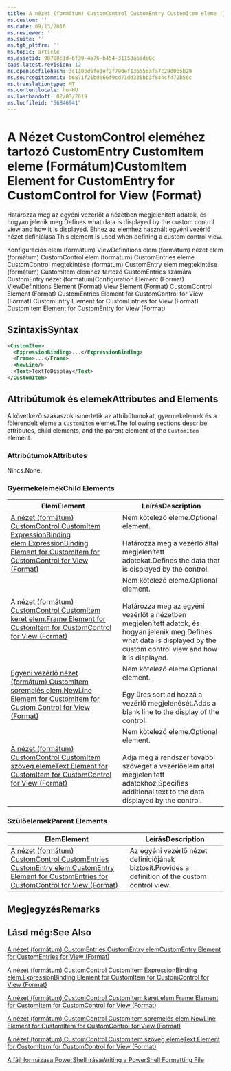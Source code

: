 ```yaml
---
title: A nézet (formátum) CustomControl CustomEntry CustomItem eleme |} A Microsoft Docs
ms.custom: ''
ms.date: 09/13/2016
ms.reviewer: ''
ms.suite: ''
ms.tgt_pltfrm: ''
ms.topic: article
ms.assetid: 98708c1d-6f39-4a76-b454-31153a6ade8c
caps.latest.revision: 12
ms.openlocfilehash: 3c110bd5fe3ef2f790ef136556afa7c29d0b5b29
ms.sourcegitcommit: b6871f21bd666f9cd71dd336bb3f844cf472b56c
ms.translationtype: MT
ms.contentlocale: hu-HU
ms.lasthandoff: 02/03/2019
ms.locfileid: "56846941"
---
```

# <a name="customitem-element-for-customentry-for-customcontrol-for-view-format"></a><span data-ttu-id="91ee1-102">A Nézet CustomControl eleméhez tartozó CustomEntry CustomItem eleme (Formátum)</span><span class="sxs-lookup"><span data-stu-id="91ee1-102">CustomItem Element for CustomEntry for CustomControl for View (Format)</span></span>

<span data-ttu-id="91ee1-103">Határozza meg az egyéni vezérlőt a nézetben megjelenített adatok, és hogyan jelenik meg.</span><span class="sxs-lookup"><span data-stu-id="91ee1-103">Defines what data is displayed by the custom control view and how it is displayed.</span></span> <span data-ttu-id="91ee1-104">Ehhez az elemhez használt egyéni vezérlő nézet definiálása.</span><span class="sxs-lookup"><span data-stu-id="91ee1-104">This element is used when defining a custom control view.</span></span>

<span data-ttu-id="91ee1-105">Konfigurációs elem (formátum) ViewDefinitions elem (formátum) nézet elem (formátum) CustomControl elem (formátum) CustomEntries eleme CustomControl megtekintése (formátum) CustomEntry elem megtekintése (formátum) CustomItem elemhez tartozó CustomEntries számára CustomEntry nézet (formátum)</span><span class="sxs-lookup"><span data-stu-id="91ee1-105">Configuration Element (Format) ViewDefinitions Element (Format) View Element (Format) CustomControl Element (Format) CustomEntries Element for CustomControl for View (Format) CustomEntry Element for CustomEntries for View (Format) CustomItem Element for CustomEntry for View (Format)</span></span>

## <a name="syntax"></a><span data-ttu-id="91ee1-106">Szintaxis</span><span class="sxs-lookup"><span data-stu-id="91ee1-106">Syntax</span></span>

```xml
<CustomItem>
  <ExpressionBinding>...</ExpressionBinding>
  <Frame>...</Frame>
  <NewLine/>
  <Text>TextToDisplay</Text>
</CustomItem>
```

## <a name="attributes-and-elements"></a><span data-ttu-id="91ee1-107">Attribútumok és elemek</span><span class="sxs-lookup"><span data-stu-id="91ee1-107">Attributes and Elements</span></span>

<span data-ttu-id="91ee1-108">A következő szakaszok ismertetik az attribútumokat, gyermekelemek és a fölérendelt eleme a `CustomItem` elemet.</span><span class="sxs-lookup"><span data-stu-id="91ee1-108">The following sections describe attributes, child elements, and the parent element of the `CustomItem` element.</span></span>

### <a name="attributes"></a><span data-ttu-id="91ee1-109">Attribútumok</span><span class="sxs-lookup"><span data-stu-id="91ee1-109">Attributes</span></span>

<span data-ttu-id="91ee1-110">Nincs.</span><span class="sxs-lookup"><span data-stu-id="91ee1-110">None.</span></span>

### <a name="child-elements"></a><span data-ttu-id="91ee1-111">Gyermekelemek</span><span class="sxs-lookup"><span data-stu-id="91ee1-111">Child Elements</span></span>

|<span data-ttu-id="91ee1-112">Elem</span><span class="sxs-lookup"><span data-stu-id="91ee1-112">Element</span></span>|<span data-ttu-id="91ee1-113">Leírás</span><span class="sxs-lookup"><span data-stu-id="91ee1-113">Description</span></span>|
|-------------|-----------------|
|[<span data-ttu-id="91ee1-114">A nézet (formátum) CustomControl CustomItem ExpressionBinding elem.</span><span class="sxs-lookup"><span data-stu-id="91ee1-114">ExpressionBinding Element for CustomItem for CustomControl for View (Format)</span></span>](./expressionbinding-element-for-customitem-for-customcontrol-for-view-format.md)|<span data-ttu-id="91ee1-115">Nem kötelező eleme.</span><span class="sxs-lookup"><span data-stu-id="91ee1-115">Optional element.</span></span><br /><br /> <span data-ttu-id="91ee1-116">Határozza meg a vezérlő által megjelenített adatokat.</span><span class="sxs-lookup"><span data-stu-id="91ee1-116">Defines the data that is displayed by the control.</span></span>|
|[<span data-ttu-id="91ee1-117">A nézet (formátum) CustomControl CustomItem keret elem.</span><span class="sxs-lookup"><span data-stu-id="91ee1-117">Frame Element for CustomItem for CustomControl for View (Format)</span></span>](./frame-element-for-customitem-for-customcontrol-for-view-format.md)|<span data-ttu-id="91ee1-118">Nem kötelező eleme.</span><span class="sxs-lookup"><span data-stu-id="91ee1-118">Optional element.</span></span><br /><br /> <span data-ttu-id="91ee1-119">Határozza meg az egyéni vezérlőt a nézetben megjelenített adatok, és hogyan jelenik meg.</span><span class="sxs-lookup"><span data-stu-id="91ee1-119">Defines what data is displayed by the custom control view and how it is displayed.</span></span>|
|[<span data-ttu-id="91ee1-120">Egyéni vezérlő nézet (formátum) CustomItem soremelés elem.</span><span class="sxs-lookup"><span data-stu-id="91ee1-120">NewLine Element for CustomItem for Custom Control for View (Format)</span></span>](./newline-element-for-customitem-for-customcontrol-for-view-format.md)|<span data-ttu-id="91ee1-121">Nem kötelező eleme.</span><span class="sxs-lookup"><span data-stu-id="91ee1-121">Optional element.</span></span><br /><br /> <span data-ttu-id="91ee1-122">Egy üres sort ad hozzá a vezérlő megjelenését.</span><span class="sxs-lookup"><span data-stu-id="91ee1-122">Adds a blank line to the display of the control.</span></span>|
|[<span data-ttu-id="91ee1-123">A nézet (formátum) CustomControl CustomItem szöveg eleme</span><span class="sxs-lookup"><span data-stu-id="91ee1-123">Text Element for CustomItem for CustomControl for View (Format)</span></span>](./text-element-for-customitem-for-customview-for-view-format.md)|<span data-ttu-id="91ee1-124">Nem kötelező eleme.</span><span class="sxs-lookup"><span data-stu-id="91ee1-124">Optional element.</span></span><br /><br /> <span data-ttu-id="91ee1-125">Adja meg a rendszer további szöveget a vezérlőelem által megjelenített adatokhoz.</span><span class="sxs-lookup"><span data-stu-id="91ee1-125">Specifies additional text to the data displayed by the control.</span></span>|

### <a name="parent-elements"></a><span data-ttu-id="91ee1-126">Szülőelemek</span><span class="sxs-lookup"><span data-stu-id="91ee1-126">Parent Elements</span></span>

|<span data-ttu-id="91ee1-127">Elem</span><span class="sxs-lookup"><span data-stu-id="91ee1-127">Element</span></span>|<span data-ttu-id="91ee1-128">Leírás</span><span class="sxs-lookup"><span data-stu-id="91ee1-128">Description</span></span>|
|-------------|-----------------|
|[<span data-ttu-id="91ee1-129">A nézet (formátum) CustomControl CustomEntries CustomEntry elem.</span><span class="sxs-lookup"><span data-stu-id="91ee1-129">CustomEntry Element for CustomEntries for CustomControl for View (Format)</span></span>](./customentry-element-for-customentries-for-customcontrol-for-view-format.md)|<span data-ttu-id="91ee1-130">Az egyéni vezérlő nézet definíciójának biztosít.</span><span class="sxs-lookup"><span data-stu-id="91ee1-130">Provides a definition of the custom control view.</span></span>|

## <a name="remarks"></a><span data-ttu-id="91ee1-131">Megjegyzés</span><span class="sxs-lookup"><span data-stu-id="91ee1-131">Remarks</span></span>

## <a name="see-also"></a><span data-ttu-id="91ee1-132">Lásd még:</span><span class="sxs-lookup"><span data-stu-id="91ee1-132">See Also</span></span>

[<span data-ttu-id="91ee1-133">A nézet (formátum) CustomEntries CustomEntry elem</span><span class="sxs-lookup"><span data-stu-id="91ee1-133">CustomEntry Element for CustomEntries for View (Format)</span></span>](./customentry-element-for-customentries-for-customcontrol-for-view-format.md)

[<span data-ttu-id="91ee1-134">A nézet (formátum) CustomControl CustomItem ExpressionBinding elem.</span><span class="sxs-lookup"><span data-stu-id="91ee1-134">ExpressionBinding Element for CustomItem for CustomControl for View (Format)</span></span>](./expressionbinding-element-for-customitem-for-customcontrol-for-view-format.md)

[<span data-ttu-id="91ee1-135">A nézet (formátum) CustomControl CustomItem keret elem.</span><span class="sxs-lookup"><span data-stu-id="91ee1-135">Frame Element for CustomItem for CustomControl for View (Format)</span></span>](./frame-element-for-customitem-for-customcontrol-for-view-format.md)

[<span data-ttu-id="91ee1-136">A nézet (formátum) CustomControl CustomItem soremelés elem.</span><span class="sxs-lookup"><span data-stu-id="91ee1-136">NewLine Element for CustomItem for CustomControl for View (Format)</span></span>](./newline-element-for-customitem-for-customcontrol-for-view-format.md)

[<span data-ttu-id="91ee1-137">A nézet (formátum) CustomControl CustomItem szöveg eleme</span><span class="sxs-lookup"><span data-stu-id="91ee1-137">Text Element for CustomItem for CustomControl for View (Format)</span></span>](./text-element-for-customitem-for-customview-for-view-format.md)

[<span data-ttu-id="91ee1-138">A fájl formázása PowerShell írása</span><span class="sxs-lookup"><span data-stu-id="91ee1-138">Writing a PowerShell Formatting File</span></span>](./writing-a-powershell-formatting-file.md)
